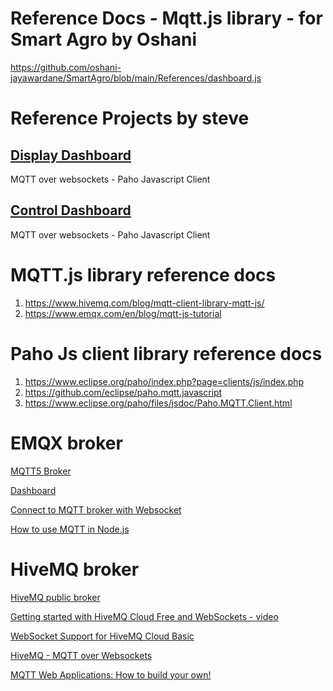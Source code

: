# Reference Docs - Mqtt.js library - for Smart Agro by Oshani
https://github.com/oshani-jayawardane/SmartAgro/blob/main/References/dashboard.js

# Reference Projects by steve

## [Display Dashboard](https://github.com/oshani-jayawardane/SmartAgro/blob/main/References/web-page-mqtt-display-dashbaord.htm)
MQTT over websockets - Paho Javascript Client

## [Control Dashboard](https://github.com/oshani-jayawardane/SmartAgro/blob/main/References/web-page-mqtt-control-dashbaord.htm)
MQTT over websockets - Paho Javascript Client

# MQTT.js library reference docs
  1. https://www.hivemq.com/blog/mqtt-client-library-mqtt-js/
  2. https://www.emqx.com/en/blog/mqtt-js-tutorial

# Paho Js client library reference docs
  1. https://www.eclipse.org/paho/index.php?page=clients/js/index.php 
  2. https://github.com/eclipse/paho.mqtt.javascript
  3. https://www.eclipse.org/paho/files/jsdoc/Paho.MQTT.Client.html 

# EMQX broker
[MQTT5 Broker](https://www.emqx.com/en/mqtt/public-mqtt5-broker) <br/>

[Dashboard](http://tools.emqx.io/recent_connections) <br/>

[Connect to MQTT broker with Websocket](https://www.emqx.com/en/blog/connect-to-mqtt-broker-with-websocket) <br/>

[How to use MQTT in Node.js](https://www.emqx.com/en/blog/how-to-use-mqtt-in-nodejs) <br/>

# HiveMQ broker
[HiveMQ public broker](https://www.hivemq.com/public-mqtt-broker/) <br/>

[Getting started with HiveMQ Cloud Free and WebSockets - video](https://www.youtube.com/watch?v=2LZNsRMx8Wg) <br/>

[WebSocket Support for HiveMQ Cloud Basic](https://www.hivemq.com/blog/websocket-support-for-hivemq-cloud-basic/)<br/>

[HiveMQ - MQTT over Websockets](https://www.hivemq.com/blog/mqtt-over-websockets-with-hivemq/) <br/>

[MQTT Web Applications: How to build your own!](https://www.hivemq.com/blog/build-javascript-mqtt-web-application/)<br/>

